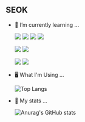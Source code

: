 ## SEOK

- 🌱 I’m currently learning ...

  <img src="https://img.shields.io/badge/TypeScript-3178C6?style=for-the-badge&logo=typescript&logoColor=white"/> <img src="https://img.shields.io/badge/JavaScript-F7DF1E?style=for-the-badge&logo=javascript&logoColor=white"/>
  <img src="https://img.shields.io/badge/React-61DAFB?style=for-the-badge&logo=react&logoColor=white"/> <img src="https://img.shields.io/badge/Next.js-000000?style=for-the-badge&logo=react&logoColor=white"/>

  <img src="https://img.shields.io/badge/Spring-6DB33F?style=for-the-badge&logo=spring&logoColor=white"/>     <img src="https://img.shields.io/badge/Spring Boot-6DB33F?style=for-the-badge&logo=springboot&logoColor=white"/>

  <img src="https://img.shields.io/badge/Python-3776AB?style=for-the badge&logo=python&logoColor=white"/>     <img src="https://img.shields.io/badge/Java-FF7800?style=for-the badge&logoColor=white"/>

- 🖥️ What I'm Using ...

  ![Top Langs](https://github-readme-stats.vercel.app/api/top-langs/?username=seokkkkkk&layout=compact&theme=vue)

  

- 🐸 My stats ...
  
  ![Anurag's GitHub stats](https://github-readme-stats.vercel.app/api?username=seokkkkkk&show_icons=true&theme=vue)
